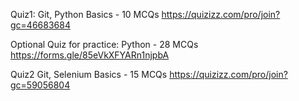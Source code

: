 Quiz1:
Git, Python Basics - 10 MCQs
https://quizizz.com/pro/join?gc=46683684


Optional Quiz for practice:
Python - 28 MCQs
https://forms.gle/85eVkXFYARn1njpbA

Quiz2
Git, Selenium Basics - 15 MCQs
https://quizizz.com/pro/join?gc=59056804